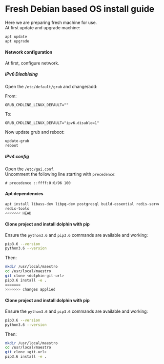 # Fresh Debian based OS install guide

Here we are preparing fresh machine for use.  
At first update and upgrade machine:

``` bash
apt update 
apt upgrade
```

#### Network configuration

At first, configure network.

##### IPv6 Disableing
Open the `/etc/default/grub` and change/add:

From:
```
GRUB_CMDLINE_LINUX_DEFAULT=""
```

To:
```
GRUB_CMDLINE_LINUX_DEFAULT="ipv6.disable=1"
```

Now update grub and reboot:

``` bash
update-grub
reboot
```

##### IPv4 config
Open the `/etc/gai.conf`.  
Uncomment the following line starting with `precedence`:

```
# precedence ::ffff:0:0/96 100 
```

#### Apt dependencies

``` bash
apt install libass-dev libpq-dev postgresql build-essential redis-server \
redis-tools
<<<<<<< HEAD
```

#### Clone project and install dolphin with pip

Ensure the `python3.6` and `pip3.6` commands are available and working:

```bash
pip3.6 --version
python3.6 --version
```

Then:

``` bash
mkdir /usr/local/maestro 
cd /usr/local/maestro
git clone <dolphin-git-url>
pip3.6 install -e .
=======
>>>>>>> changes applied
```

#### Clone project and install dolphin with pip

Ensure the `python3.6` and `pip3.6` commands are available and working:

```bash
pip3.6 --version
python3.6 --version
```

Then:

``` bash
mkdir /usr/local/maestro 
cd /usr/local/maestro
git clone <git-url>
pip3.6 install -e .
```

